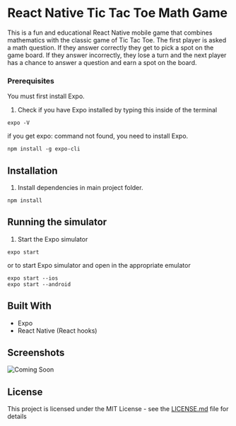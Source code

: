 # React Native Tic Tac Toe Math Game

This is a fun and educational React Native mobile game that combines mathematics with the classic game of Tic Tac Toe. The first player is asked a math question. If they answer correctly they get to pick a spot on the game board. If they answer incorrectly, they lose a turn and the next player has a chance to answer a question and earn a spot on the board.

### Prerequisites

You must first install Expo.

1. Check if you have Expo installed by typing this inside of the terminal

```
expo -V
```

if you get expo: command not found, you need to install Expo.

```
npm install -g expo-cli
```

## Installation

1. Install dependencies in main project folder.

```
npm install
```

## Running the simulator

1. Start the Expo simulator

```
expo start
```

or to start Expo simulator and open in the appropriate emulator

```
expo start --ios
expo start --android
```

## Built With

- Expo
- React Native (React hooks)

## Screenshots

![Coming Soon](https://upload.wikimedia.org/wikipedia/commons/8/80/Comingsoon.png "Coming Soon")

## License

This project is licensed under the MIT License - see the [LICENSE.md](LICENSE.md) file for details
